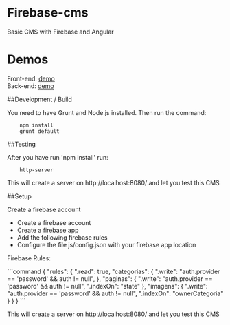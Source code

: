 # Firebase-cms

Basic CMS with Firebase and Angular

# Demos

Front-end: <a href="https://rawgit.com/eralha/firebase-cms/master/index.html">demo</a><br />
Back-end: <a href="https://rawgit.com/eralha/firebase-cms/master/adm/index.html">demo</a>


##Development / Build

<p>You need to have Grunt and Node.js installed. Then run the command:</p>

```command
	npm install
	grunt default
```

##Testing

<p>After you have run 'npm install' run:</p>

```command
	http-server
```

<p>This will create a server on http://localhost:8080/ and let you test this CMS</p>


##Setup

<p>Create a firebase account</p>
<ul>
	<li>Create a firebase account</li>
	<li>Create a firebase app</li>
	<li>Add the following firebase rules</li>
	<li>Configure the file js/config.json with your firebase app location</li>
</ul>

<p>Firebase Rules:</p>
```command
	{
	    "rules": {
	        ".read": true,
	        "categorias": {
	          ".write": "auth.provider == 'password' && auth != null",
	        },
	        "paginas": {
	          ".write": "auth.provider == 'password' && auth != null",
	          ".indexOn": "state"
	        },
	        "imagens": {
	          ".write": "auth.provider == 'password' && auth != null",
	          ".indexOn": "ownerCategoria"
	        }
	    }
	}
```

<p>This will create a server on http://localhost:8080/ and let you test this CMS</p>